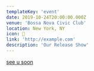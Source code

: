 ```yaml
---
templateKey: 'event'
date: 2019-10-24T20:00:00.000Z
venue: 'Bossa Nova Civic Club'
location: New York, NY
icon: 🎉
link: 'http://example.com'
description: 'Our Release Show'
---
```


[see u soon](http://example.com)